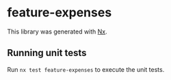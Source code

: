 # feature-expenses

This library was generated with [Nx](https://nx.dev).

## Running unit tests

Run `nx test feature-expenses` to execute the unit tests.
